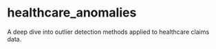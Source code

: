 # healthcare_anomalies

A deep dive into outlier detection methods applied to healthcare claims data.
